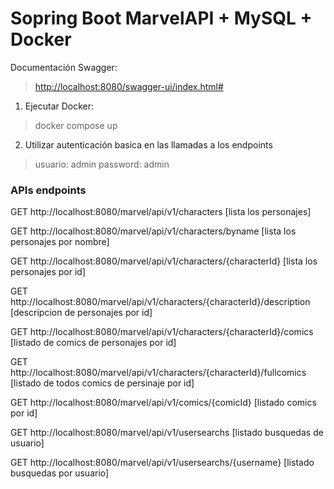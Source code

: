# Sopring Boot MarvelAPI + MySQL + Docker

Documentación Swagger:
>  [http://localhost:8080/swagger-ui/index.html#](http://localhost:8080/swagger-ui/index.html#)


1) Ejecutar Docker:
> docker compose up

2) Utilizar autenticación basica en las llamadas a los endpoints
> usuario: admin  password: admin

 




### APIs endpoints
GET http://localhost:8080/marvel/api/v1/characters [lista los personajes]

GET http://localhost:8080/marvel/api/v1/characters/byname [lista los personajes por nombre]

GET http://localhost:8080/marvel/api/v1/characters/{characterId} [lista los personajes por id]

GET http://localhost:8080/marvel/api/v1/characters/{characterId}/description [descripcion de personajes por id]

GET http://localhost:8080/marvel/api/v1/characters/{characterId}/comics [listado de comics de personajes por id]

GET http://localhost:8080/marvel/api/v1/characters/{characterId}/fullcomics [listado de todos comics de persinaje por id]

GET http://localhost:8080/marvel/api/v1/comics/{comicId} [listado comics por id]

GET http://localhost:8080/marvel/api/v1/usersearchs [listado busquedas de usuario]

GET http://localhost:8080/marvel/api/v1/usersearchs/{username} [listado busquedas por usuario]

